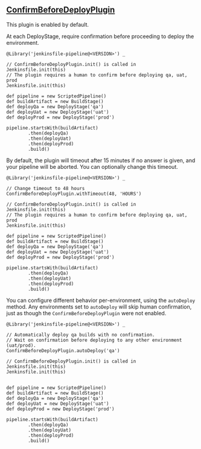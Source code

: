 ## [ConfirmBeforeDeployPlugin](../src/ConfirmBeforeDeployPlugin.groovy)

This plugin is enabled by default.

At each DeployStage, require confirmation before proceeding to deploy the environment.

```
@Library('jenkinsfile-pipeline@<VERSION>') _

// ConfirmBeforeDeployPlugin.init() is called in Jenkinsfile.init(this)
// The plugin requires a human to confirm before deploying qa, uat, prod
Jenkinsfile.init(this)

def pipeline = new ScriptedPipeline()
def buildArtifact = new BuildStage()
def deployQa = new DeployStage('qa')
def deployUat = new DeployStage('uat')
def deployProd = new DeployStage('prod')

pipeline.startsWith(buildArtifact)
        .then(deployQa)
        .then(deployUat)
        .then(deployProd)
        .build()
```

By default, the plugin will timeout after 15 minutes if no answer is given, and your pipeline will be aborted.  You can optionally change this timeout.

```
@Library('jenkinsfile-pipeline@<VERSION>') _

// Change timeout to 48 hours
ConfirmBeforeDeployPlugin.withTimeout(48, 'HOURS')

// ConfirmBeforeDeployPlugin.init() is called in Jenkinsfile.init(this)
// The plugin requires a human to confirm before deploying qa, uat, prod
Jenkinsfile.init(this)

def pipeline = new ScriptedPipeline()
def buildArtifact = new BuildStage()
def deployQa = new DeployStage('qa')
def deployUat = new DeployStage('uat')
def deployProd = new DeployStage('prod')

pipeline.startsWith(buildArtifact)
        .then(deployQa)
        .then(deployUat)
        .then(deployProd)
        .build()
```


You can configure different behavior per-environment, using the `autoDeploy` method.  Any environments set to `autoDeploy` will skip human confirmation, just as though the `ConfirmBeforeDeployPlugin` were not enabled.

```
@Library('jenkinsfile-pipeline@<VERSION>') _

// Automatically deploy qa builds with no confirmation.
// Wait on confirmation before deploying to any other environment (uat/prod).
ConfirmBeforeDeployPlugin.autoDeploy('qa')

// ConfirmBeforeDeployPlugin.init() is called in Jenkinsfile.init(this)
Jenkinsfile.init(this)


def pipeline = new ScriptedPipeline()
def buildArtifact = new BuildStage()
def deployQa = new DeployStage('qa')
def deployUat = new DeployStage('uat')
def deployProd = new DeployStage('prod')

pipeline.startsWith(buildArtifact)
        .then(deployQa)
        .then(deployUat)
        .then(deployProd)
        .build()
```
